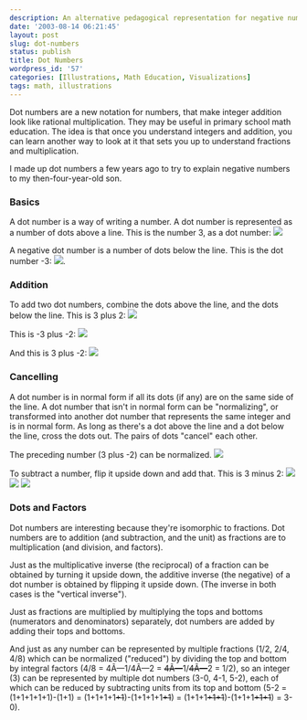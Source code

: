 ```yaml
---
description: An alternative pedagogical representation for negative numbers
date: '2003-08-14 06:21:45'
layout: post
slug: dot-numbers
status: publish
title: Dot Numbers
wordpress_id: '57'
categories: [Illustrations, Math Education, Visualizations]
tags: math, illustrations
---
```


Dot numbers are a new notation for numbers, that make integer addition look like rational multiplication.  They may be useful in primary school math education.  The idea is that once you understand integers and addition, you can learn another way to look at it that sets you up to understand fractions and multiplication.

I made up dot numbers a few years ago to try to explain negative numbers to my then-four-year-old son.

### Basics

A dot number is a way of writing a number.  A dot number is represented as a number of dots above a line.  This is the number 3, as a dot number:
![](http://images.osteele.com/2003/mirror-3.png)

A negative dot number is a number of dots below the line.  This is the dot number -3:
![](http://images.osteele.com/2003/mirror--3.png).

### Addition

To add two dot numbers, combine the dots above the line, and the dots below the line.  This is 3 plus 2:
![](http://images.osteele.com/2003/mirror-3+2.png)

This is -3 plus -2:
![](http://images.osteele.com/2003/mirror--3-2.png)

And this is 3 plus -2:
![](http://images.osteele.com/2003/mirror-3+-2.png)

### Cancelling

A dot number is in normal form if all its dots (if any) are on the same side of the line.  A dot number that isn't in normal form can be "normalizing", or transformed into another dot number that represents the same integer and is in normal form.  As long as there's a dot above the line and a dot below the line, cross the dots out.  The pairs of dots "cancel" each other.

The preceding number (3 plus -2) can be normalized.
![](http://images.osteele.com/2003/mirror-3-2-normalize.png)

To subtract a number, flip it upside down and add that.   This is 3 minus 2:
![](http://images.osteele.com/2003/mirror-3-2.png)
![](http://images.osteele.com/2003/mirror-3+-2.png)
![](http://images.osteele.com/2003/mirror-3-2-normalize.png)

### Dots and Factors

Dot numbers are interesting because they're isomorphic to fractions.  Dot numbers are to addition (and subtraction, and the unit) as fractions are to multiplication (and division, and factors).

Just as the multiplicative inverse (the reciprocal) of a fraction can be obtained by turning it upside down, the additive inverse (the negative) of a dot number is obtained by flipping it upside down.  (The inverse in both cases is the "vertical inverse").

Just as fractions are multiplied by multiplying the tops and bottoms (numerators and denominators) separately, dot numbers are added by adding their tops and bottoms.

And just as any number can be represented by multiple fractions (1/2, 2/4, 4/8) which can be normalized ("reduced") by dividing the top and bottom by integral factors (4/8 = 4Ã—1/4Ã—2 = <strike>4Ã—</strike>1/<strike>4Ã—</strike>2 = 1/2), so an integer (3) can be represented by multiple dot numbers (3-0, 4-1, 5-2), each of which can be reduced by subtracting units from its top and bottom (5-2 = (1+1+1+1+1)-(1+1) = (1+1+1+1<strike>+1</strike>)-(1+1+1+1<strike>+1</strike>) = (1+1+1<strike>+1+1</strike>)-(1+1+1<strike>+1+1</strike>) = 3-0).
